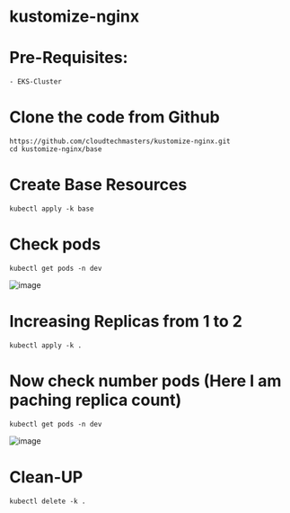 # kustomize-nginx

# Pre-Requisites:
    - EKS-Cluster
# Clone the code from Github
    https://github.com/cloudtechmasters/kustomize-nginx.git
    cd kustomize-nginx/base
# Create Base Resources
    kubectl apply -k base
# Check pods
    kubectl get pods -n dev
  ![image](https://user-images.githubusercontent.com/58024415/101765267-16e75000-3b07-11eb-9cc0-2eac1207f941.png)
# Increasing Replicas from 1 to 2
    kubectl apply -k .
# Now check number pods (Here I am paching replica count)
    kubectl get pods -n dev
  ![image](https://user-images.githubusercontent.com/58024415/101765481-5e6ddc00-3b07-11eb-9059-b83820b4fe4c.png)
# Clean-UP
    kubectl delete -k .

